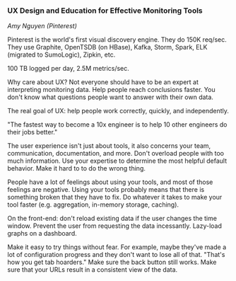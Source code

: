 ### UX Design and Education for Effective Monitoring Tools
_Amy Nguyen (Pinterest)_

Pinterest is the world's first visual discovery engine. They do 150K req/sec.
They use Graphite, OpenTSDB (on HBase), Kafka, Storm, Spark, ELK (migrated to SumoLogic), Zipkin, etc.

100 TB logged per day, 2.5M metrics/sec.

Why care about UX?
Not everyone should have to be an expert at interpreting monitoring data.
Help people reach conclusions faster.
You don't know what questions people want to answer with their own data.

The real goal of UX: help people work correctly, quickly, and independently.

"The fastest way to become a 10x engineer is to help 10 other engineers do their jobs better."

The user experience isn't just about tools, it also concerns your team, communication, documentation, and more.
Don't overload people with too much information.
Use your expertise to determine the most helpful default behavior.
Make it hard to to do the wrong thing.

People have a lot of feelings about using your tools, and most of those feelings are negative.
Using your tools probably means that there is something broken that they have to fix.
Do whatever it takes to make your tool faster (e.g. aggregation, in-memory storage, caching).

On the front-end: don't reload existing data if the user changes the time window.
Prevent the user from requesting the data incessantly.
Lazy-load graphs on a dashboard.

Make it easy to try things without fear.
For example, maybe they've made a lot of configuration progress and they don't want to lose all of that.
"That's how you get tab hoarders."
Make sure the back button still works. Make sure that your URLs result in a consistent view of the data.
